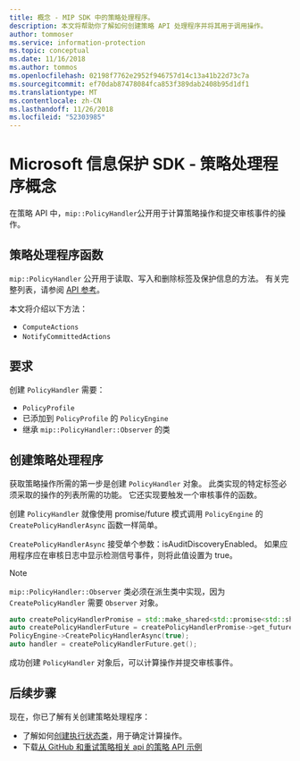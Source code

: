 ```yaml
---
title: 概念 - MIP SDK 中的策略处理程序。
description: 本文将帮助你了解如何创建策略 API 处理程序并将其用于调用操作。
author: tommoser
ms.service: information-protection
ms.topic: conceptual
ms.date: 11/16/2018
ms.author: tommos
ms.openlocfilehash: 02198f7762e2952f946757d14c13a41b22d73c7a
ms.sourcegitcommit: ef70dab87478084fca853f389dab2408b95d1df1
ms.translationtype: MT
ms.contentlocale: zh-CN
ms.lasthandoff: 11/26/2018
ms.locfileid: "52303985"
---
```

# <a name="microsoft-information-protection-sdk---policy-handler-concepts"></a>Microsoft 信息保护 SDK - 策略处理程序概念

在策略 API 中，`mip::PolicyHandler`公开用于计算策略操作和提交审核事件的操作。

## <a name="policy-handler-functions"></a>策略处理程序函数

`mip::PolicyHandler` 公开用于读取、写入和删除标签及保护信息的方法。 有关完整列表，请参阅 [API 参考](reference/class_mip_PolicyHandler.md)。

本文将介绍以下方法：

- `ComputeActions`
- `NotifyCommittedActions`

## <a name="requirements"></a>要求

创建 `PolicyHandler` 需要：

- `PolicyProfile`
- 已添加到 `PolicyProfile` 的 `PolicyEngine`
- 继承 `mip::PolicyHandler::Observer` 的类

## <a name="create-a-policy-handler"></a>创建策略处理程序

获取策略操作所需的第一步是创建 `PolicyHandler` 对象。 此类实现的特定标签必须采取的操作的列表所需的功能。 它还实现要触发一个审核事件的函数。

创建 `PolicyHandler` 就像使用 promise/future 模式调用 `PolicyEngine` 的 `CreatePolicyHandlerAsync` 函数一样简单。

`CreatePolicyHandlerAsync` 接受单个参数：isAuditDiscoveryEnabled。 如果应用程序应在审核日志中显示检测信号事件，则将此值设置为 true。

> [!NOTE]
> `mip::PolicyHandler::Observer` 类必须在派生类中实现，因为 `CreatePolicyHandler` 需要 `Observer` 对象。 

```cpp
auto createPolicyHandlerPromise = std::make_shared<std::promise<std::shared_ptr<mip::PolicyHandler>>>();
auto createPolicyHandlerFuture = createPolicyHandlerPromise->get_future();
PolicyEngine->CreatePolicyHandlerAsync(true);
auto handler = createPolicyHandlerFuture.get();
```

成功创建 `PolicyHandler` 对象后，可以计算操作并提交审核事件。

## <a name="next-steps"></a>后续步骤

现在，你已了解有关创建策略处理程序：

- 了解如何[创建执行状态类](concept-handler-policy-executionstate-cpp.md)，用于确定计算操作。
- 下载[从 GitHub 和重试策略相关 api 的策略 API 示例](https://azure.microsoft.com/resources/samples/?sort=0&term=mipsdk+policyapi)
